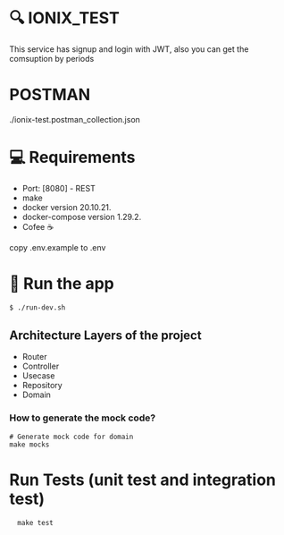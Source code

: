# 🔍 IONIX_TEST
This service has signup and login with JWT, also you can get the comsuption by periods

# POSTMAN
./ionix-test.postman_collection.json

# 💻 Requirements
  - Port: [8080] - REST
  - make
  - docker version 20.10.21.
  - docker-compose version 1.29.2.
  - Cofee ☕

copy .env.example to .env
# 🚀 Run the app
```sh
$ ./run-dev.sh
```
## Architecture Layers of the project

- Router
- Controller
- Usecase
- Repository
- Domain

### How to generate the mock code?

```
# Generate mock code for domain
make mocks

```

# Run Tests (unit test and integration test)

```
  make test
```

